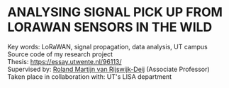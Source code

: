 # ANALYSING SIGNAL PICK UP FROM LORAWAN SENSORS IN THE WILD
Key words: LoRaWAN, signal propagation, data analysis, UT campus <br>
Source code of my research project <br>
Thesis: https://essay.utwente.nl/96113/ <br>
Supervised by: <a href='https://research.utwente.nl/en/persons/roland-rijswijk-deij'>Roland Martijn van Rijswijk-Deij</a> (Associate Professor) <br>
Taken place in collaboration with: UT's LISA department



